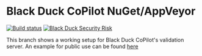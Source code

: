 # Black Duck CoPilot NuGet/AppVeyor

[![Build status](https://ci.appveyor.com/api/projects/status/6968j1og6kvx06xt/branch/validation?svg=true)](https://ci.appveyor.com/project/BlackDuckCoPilot/example-nuget-appveyor/branch/validation) [![Black Duck Security Risk](https://copilot-valid.blackducksoftware.com/github/repos/BlackDuckCoPilot/example-nuget-appveyor/branches/validation/badge-risk.svg)](https://copilot-valid.blackducksoftware.com/github/repos/BlackDuckCoPilot/example-nuget-appveyor/branches/validation)

This branch shows a working setup for Black Duck CoPilot's validation server.
An example for public use can be found [here](https://github.com/BlackDuckCoPilot/example-nuget-appveyor)
